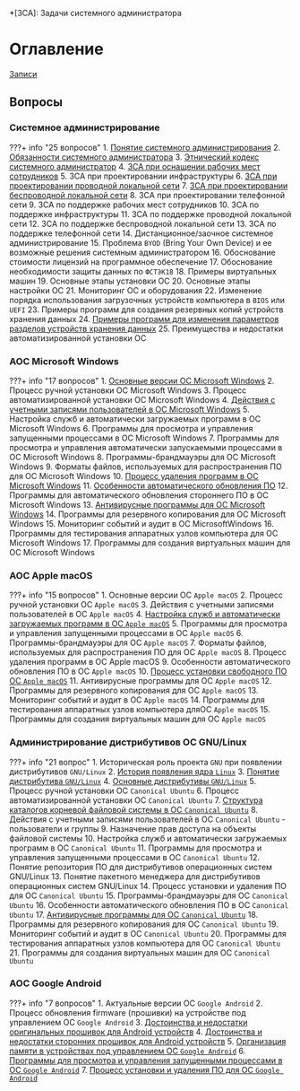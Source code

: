 *[ЗСА]: Задачи системного администратора

# Оглавление

[Записи](watch/)

## Вопросы

### Системное администрирование

???+ info "25 вопросов"
    1. [Понятие системного администрирования](exam/sys/1/)
    2. [Обязанности системного администратора](exam/sys/2/)
    3. [Этнический кодекс системного администратор](exam/sys/3/)
    4. [ЗСА при оснащении рабочих мест сотрудников](exam/sys/4/)
    5. ЗСА при проектировании инфраструктуры
    6. [ЗСА при проектировании проводной локальной сети](exam/sys/6/)
    7. [ЗСА при проектировании беспроводной локальной сети](exam/sys/7/)
    8. ЗСА при проектировании телефонной сети
    9. ЗСА по поддержке рабочих мест сотрудников
    10. ЗСА по поддержке инфраструктуры
    11. ЗСА по поддержке проводной локальной сети
    12. ЗСА по поддержке беспроводной локальной сети
    13. ЗСА по поддержке телефонной сети
    14. Дистанционное/заочное системное администрирование
    15. Проблема `BYOD` (Bring Your Own Device) и ее возможные решения системным администратором
    16. Обоснование стоимости лицензий на программное обеспечение
    17. Обоснование необходимости защиты данных по `ФСТЭК18`
    18. Примеры виртуальных машин
    19. Основные этапы установки ОС
    20. Основные этапы настройки ОС
    21. Мониторинг ОС и оборудования
    22. Изменение порядка использования загрузочных устройств компьютера в `BIOS` или `UEFI`
    23. Примеры программ для создания резервных копий устройств хранения данных
    24. [Примеры программ для изменения параметров разделов устройств хранения данных](exam/sys/24/)
    25. Преимущества и недостатки автоматизированной установки ОС

### АОС Microsoft Windows

???+ info "17 вопросов"
    1. [Основные версии ОС Microsoft Windows](exam/windows/1/)
    2. Процесс ручной установки ОС Microsoft Windows
    3. Процесс автоматизированной установки ОС Microsoft Windows
    4. [Действия с учетными записями пользователей в ОС Microsoft Windows](exam/windows/4/)
    5. Настройка служб и автоматически загружаемых программ в ОС Microsoft Windows
    6. Программы для просмотра и управления запущенными процессами в ОС Microsoft Windows
    7. Программы для просмотра и управления автоматически запускаемыми процессами в ОС Microsoft Windows
    8. Программы-брандмауэры для ОС Microsoft Windows
    9. Форматы файлов, используемых для распространения ПО для ОС Microsoft Windows
    10. [Процесс удаления программ в ОС Microsoft Windows](exam/windows/10/)
    11. [Особенности автоматического обновления ПО](exam/windows/11/)
    12. Программы для автоматического обновления стороннего ПО в ОС Microsoft Windows
    13. [Антивирусные программы для ОС Microsoft Windows](exam/windows/13/)
    14. Программы для резервного копирования для ОС Microsoft Windows
    15. Мониторинг событий и аудит в ОС MicrosoftWindows
    16. Программы для тестирования аппаратных узлов компьютера для ОС Microsoft Windows
    17. Программы для создания виртуальных машин для ОС Microsoft Windows

### АОС Apple macOS

???+ info "15 вопросов"
    1. Основные версии ОС `Apple macOS`
    2. Процесс ручной установки ОС `Apple macOS`
    3. Действия с учетными записями пользователей в ОС `Apple macOS`
    4. [Настройка служб и автоматически загружаемых программ в ОС `Apple macOS`](exam/macos/10/)
    5. Программы для просмотра и управления запущенными процессами в ОС `Apple macOS`
    6. Программы-брандмауэры для ОС `Apple macOS`
    7. Форматы файлов, используемых для распространения ПО для ОС `Apple macOS`
    8. Процесс удаления программ в ОС Apple macOS
    9. Особенности автоматического обновления ПО в ОС `Apple macOS`
    10. [Процесс установки свободного ПО ОС `Apple macOS`](exam/macos/10/)
    11. Антивирусные программы для ОС `Apple macOS`
    12. Программы для резервного копирования для ОС `Apple macOS`
    13. Мониторинг событий и аудит в ОС `Apple macOS`
    14. Программы для тестирования аппаратных узлов компьютера дляОС `Apple macOS`
    15. Программы для создания виртуальных машин для ОС `Apple macOS`

### Администрирование дистрибутивов ОС GNU/Linux

???+ info "21 вопрос"
    1. Историческая роль проекта `GNU` при появлении дистрибутивов `GNU/Linux`
    2. [История появления ядра `Linux`](exam/linux/2/)
    3. [Понятие дистрибутива `GNU/Linux`](exam/linux/3/)
    4. [Основные дистрибутивы `GNU/Linux`](exam/linux/4/)
    5. Процесс ручной установки ОС `Canonical Ubuntu`
    6. Процесс автоматизированной установки ОС `Canonical Ubuntu`
    7. [Структура каталогов корневой файловой системы в ОС `Canonical Ubuntu`](exam/linux/7/)
    8. Действия с учетными записями пользователей в ОС `Canonical Ubuntu` - пользователи и группы
    9. Назначение прав доступа на объекты файловой системы
    10. Настройка служб и автоматически загружаемых программ в ОС `Canonical Ubuntu`
    11. Программы для просмотра и управления запущенными процессами в ОС `Canonical Ubuntu`
    12. Понятие репозитория ПО для дистрибутивов операционных систем GNU/Linux
    13. Понятие пакетного менеджера для дистрибутивов операционных систем GNU/Linux
    14. Процесс установки и удаления ПО для ОС `Canonical Ubuntu`
    15. Программы-брандмауэры для ОС `Canonical Ubuntu`
    16. Особенности автоматического обновления ПО в ОС `Canonical Ubuntu`
    17. [Антивирусные программы для ОС `Canonical Ubuntu`](exam/linux/17/)
    18. Программы для резервного копирования для ОС `Canonical Ubuntu`
    19. Мониторинг событий и аудит в ОС `Canonical Ubuntu`
    20. Программы для тестирования аппаратных узлов компьютера для ОС `Canonical Ubuntu`
    21. Программы для создания виртуальных машин для ОС `Canonical Ubuntu`

### АОС Google Android

???+ info "7 вопросов"
    1. Актуальные версии ОС `Google Android`
    2. Процесс обновления firmware (прошивки) на устройстве под управлением ОС `Google Android`
    3. [Достоинства и недостатки оригинальных прошивок для Android устройств](exam/android/3/)
    4. [Достоинства и недостатки сторонних прошивок для Android устройств](exam/android/4/)
    5. [Организация памяти в устройствах под управлением ОС `Google Android`](exam/android/5/)
    6. [Программы для просмотра и управления запущенными процессами в ОС `Google Android`](exam/android/6/)
    7. [Процесс установки и удаления ПО для ОС `Google Android`](exam/android/7/)
